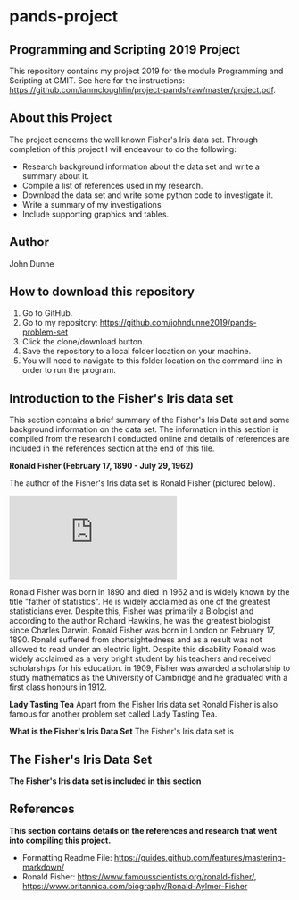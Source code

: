 # pands-project

## Programming and Scripting 2019 Project

This repository contains my project 2019 for the module Programming and Scripting at GMIT. See here for the instructions: https://github.com/ianmcloughlin/project-pands/raw/master/project.pdf. 

## About this Project

The project concerns the well known Fisher's Iris data set. Through completion of this project I will endeavour to do the following:

* Research background information about the data set and write a summary about it. 
* Compile a list of references used in my research. 
* Download the data set and write some python code to investigate it. 
* Write a summary of my investigations
* Include supporting graphics and tables. 

## Author
John Dunne

## How to download this repository

1. Go to GitHub.
2. Go to my repository: https://github.com/johndunne2019/pands-problem-set
3. Click the clone/download button.
4. Save the repository to a local folder location on your machine.
5. You will need to navigate to this folder location on the command line in order to run the program.

## Introduction to the Fisher's Iris data set

This section contains a brief summary of the Fisher's Iris Data set and some background information on the data set. The information in this section is compiled from the research I conducted online and details of references are included in the references section at the end of this file. 

**Ronald Fisher (February 17, 1890 - July 29, 1962)**

The author of the Fisher's Iris data set is Ronald Fisher (pictured below). 

![Alt Text](https://pixels.com/featured/ronald-fisher-american-philosophical-society.html)

Ronald Fisher was born in 1890 and died in 1962 and is widely known by the title "father of statistics". He is widely acclaimed as one of the greatest statisticians ever. Despite this, Fisher was primarily a Biologist and according to the author Richard Hawkins, he was the greatest biologist since Charles Darwin. Ronald Fisher was born in London on February 17, 1890. Ronald suffered from shortsightedness and as a result was not allowed to read under an electric light. Despite this disability Ronald was widely acclaimed as a very bright student by his teachers and received scholarships for his education. in 1909, Fisher was awarded a scholarship to study mathematics as the University of Cambridge and he graduated with a first class honours in 1912. 

**Lady Tasting Tea**
Apart from the Fisher Iris data set Ronald Fisher is also famous for another problem set called Lady Tasting Tea. 

**What is the Fisher's Iris Data Set**
The Fisher's Iris data set is 


## The Fisher's Iris Data Set

**The Fisher's Iris data set is included in this section**


## References

**This section contains details on the references and research that went into compiling this project.**

* Formatting Readme File: https://guides.github.com/features/mastering-markdown/
* Ronald Fisher: https://www.famousscientists.org/ronald-fisher/, https://www.britannica.com/biography/Ronald-Aylmer-Fisher

